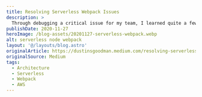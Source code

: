 ```yaml
---
title: Resolving Serverless Webpack Issues
description: >
  Through debugging a critical issue for my team, I learned quite a few important lessons for those considering the Serverless Framework relating to project and file structure and other key optimizations that your team may want to consider. I'll discuss some techniques and tools I used and share some of the lessons I learned along the way.
publishDate: 2020-11-27
heroImage: /blog-assets/20201127-serverless-webpack.webp
alt: serverless node webpack
layout: '@/layouts/blog.astro'
originalArticle: https://dustinsgoodman.medium.com/resolving-serverless-webpack-issues-efae729e0619
originalSource: Medium
tags:
  - Architecture
  - Serverless
  - Webpack
  - AWS
---
```

